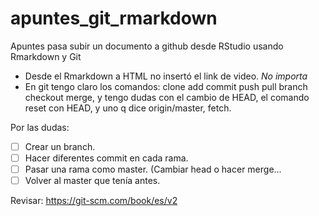 # apuntes_git_rmarkdown
Apuntes pasa subir un documento a github desde RStudio usando Rmarkdown y Git

* Desde el Rmarkdown a HTML no insertó el link de video. *No importa*
* En git tengo claro los comandos: clone add commit push pull branch checkout merge, y tengo dudas con el cambio de HEAD, el comando reset con HEAD, y uno q dice origin/master, fetch.

Por las dudas:
- [ ] Crear un branch.
- [ ] Hacer diferentes commit en cada rama.
- [ ] Pasar una rama como master. (Cambiar head o hacer merge... 
- [ ] Volver al master que tenía antes.

Revisar: https://git-scm.com/book/es/v2
